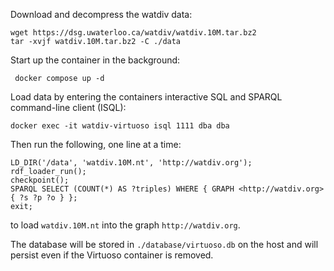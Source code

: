 Download and decompress the watdiv data:
```
wget https://dsg.uwaterloo.ca/watdiv/watdiv.10M.tar.bz2
tar -xvjf watdiv.10M.tar.bz2 -C ./data
```

Start up the container in the background:
```
 docker compose up -d
```

Load data by entering the containers interactive SQL and SPARQL command-line client (ISQL):
```
docker exec -it watdiv-virtuoso isql 1111 dba dba
```

Then run the following, one line at a time:
```
LD_DIR('/data', 'watdiv.10M.nt', 'http://watdiv.org');
rdf_loader_run();
checkpoint();
SPARQL SELECT (COUNT(*) AS ?triples) WHERE { GRAPH <http://watdiv.org> { ?s ?p ?o } };
exit;
```
to load `watdiv.10M.nt` into the graph `http://watdiv.org`.

The database will be stored in `./database/virtuoso.db` on the host and will persist even if the Virtuoso container is removed.